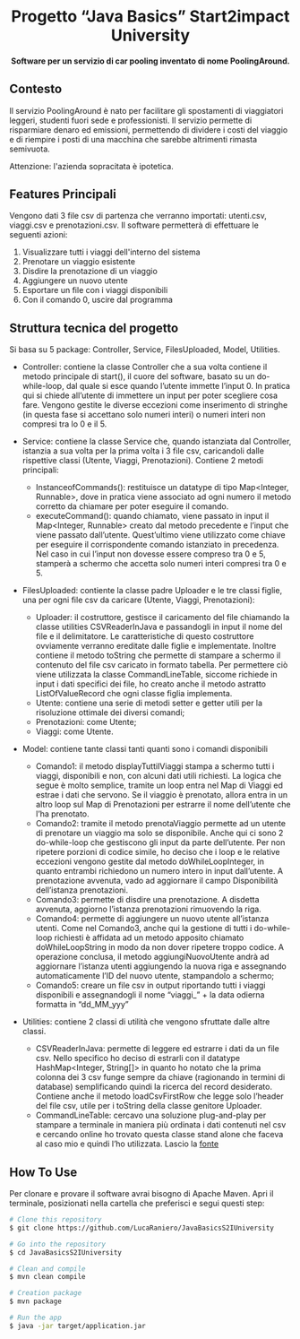<h1 align="center">
  Progetto “Java Basics” Start2impact University
  <br>
</h1>

<h4 align="center">Software per un servizio di car pooling inventato di nome PoolingAround.</h4>

## Contesto

Il servizio PoolingAround è nato per facilitare gli spostamenti di viaggiatori leggeri, studenti fuori sede e professionisti. Il servizio permette di risparmiare denaro ed emissioni, permettendo di dividere i costi del viaggio e di riempire i posti di una macchina che sarebbe altrimenti rimasta semivuota.

Attenzione: l'azienda sopracitata è ipotetica.

## Features Principali

Vengono dati 3 file csv di partenza che verranno importati: utenti.csv, viaggi.csv e prenotazioni.csv.
Il software permetterà di effettuare le seguenti azioni:

1. Visualizzare tutti i viaggi dell'interno del sistema
2. Prenotare un viaggio esistente
3. Disdire la prenotazione di un viaggio
4. Aggiungere un nuovo utente
5. Esportare un file con i viaggi disponibili
6. Con il comando 0, uscire dal programma

## Struttura tecnica del progetto


Si basa su 5 package: Controller, Service, FilesUploaded, Model, Utilities.


* Controller: contiene la classe Controller che a sua volta contiene il metodo principale di start(), il cuore del software, basato su un do-while-loop, dal quale si esce quando l’utente immette l’input 0. In pratica qui si chiede all’utente di immettere un input per poter scegliere cosa fare. Vengono gestite le diverse eccezioni come inserimento di stringhe (in questa fase si accettano solo numeri interi) o numeri interi non compresi tra lo 0 e il 5.


* Service: contiene la classe Service che, quando istanziata dal Controller, istanzia a sua volta per la prima volta i 3 file csv, caricandoli dalle rispettive classi (Utente, Viaggi, Prenotazioni). Contiene 2 metodi principali:
	* InstanceofCommands(): restituisce un datatype di tipo Map<Integer, Runnable>, dove in pratica viene associato ad ogni numero il metodo corretto da chiamare per poter eseguire il comando. 
	* executeCommand(): quando chiamato, viene passato in input il Map<Integer, Runnable> creato dal metodo precedente e l’input che viene passato dall’utente. Quest’ultimo viene utilizzato come chiave per eseguire il corrispondente comando istanziato in precedenza. Nel caso in cui l’input non dovesse essere compreso tra 0 e 5, stamperà a schermo che accetta solo numeri interi compresi tra 0 e 5.

* FilesUploaded: contiente la classe padre Uploader e le tre classi figlie, una per ogni file csv da caricare (Utente, Viaggi, Prenotazioni):
	* Uploader: il costruttore, gestisce il caricamento del file chiamando la classe utilities CSVReaderInJava e passandogli in input il nome del file e il delimitatore. Le caratteristiche di questo costruttore ovviamente verranno ereditate dalle figlie e implementate.
Inoltre contiene il metodo toString che permette di stampare a schermo il contenuto del file csv caricato in formato tabella. Per permettere ciò viene utilizzata la classe CommandLineTable, siccome richiede in input i dati specifici dei file, ho creato anche il metodo astratto ListOfValueRecord che ogni classe figlia implementa.
	* Utente: contiene una serie di metodi setter e getter utili per la risoluzione ottimale dei diversi comandi;
	* Prenotazioni: come Utente;
	* Viaggi: come Utente.


* Model: contiene tante classi tanti quanti sono i comandi disponibili
	* Comando1: il metodo displayTuttiIViaggi stampa a schermo tutti i viaggi, disponibili e non, con alcuni dati utili richiesti. La logica che segue è molto semplice, tramite un loop entra nel Map di Viaggi ed estrae i dati che servono. Se il viaggio è prenotato, allora entra in un altro loop sul Map di Prenotazioni per estrarre il nome dell’utente che l’ha prenotato.
	* Comando2: tramite il metodo prenotaViaggio permette ad un utente di prenotare un viaggio ma solo se disponibile. Anche qui ci sono 2 do-while-loop che gestiscono gli input da parte dell’utente. Per non ripetere porzioni di codice simile, ho deciso che i loop e le relative eccezioni vengono gestite dal metodo doWhileLoopInteger, in quanto entrambi richiedono un numero intero in input dall’utente. A prenotazione avvenuta, vado ad aggiornare il campo Disponibilità dell’istanza prenotazioni.
	* Comando3: permette di disdire una prenotazione. A disdetta avvenuta, aggiorno l’istanza prenotazioni rimuovendo la riga.
	* Comando4: permette di aggiungere un nuovo utente all’istanza utenti. Come nel Comando3, anche qui la gestione di tutti i do-while-loop richiesti è affidata ad un metodo apposito chiamato doWhileLoopString in modo da non dover ripetere troppo codice. A operazione conclusa, il metodo aggiungiNuovoUtente andrà ad aggiornare l’istanza utenti aggiungendo la nuova riga e assegnando automaticamente l’ID del nuovo utente, stampandolo a schermo;
	* Comando5: creare un file csv in output riportando tutti i viaggi disponibili e assegnandogli il nome “viaggi_” + la data odierna formatta in “dd_MM_yyy”


* Utilities: contiene 2 classi di utilità che vengono sfruttate dalle altre classi.
	* CSVReaderInJava: permette di leggere ed estrarre i dati da un file csv. Nello specifico ho deciso di estrarli con il datatype HashMap<Integer, String[]> in quanto ho notato che la prima colonna dei 3 csv funge sempre da chiave (ragionando in termini di database) semplificando quindi la ricerca del record desiderato. 
Contiene anche il metodo loadCsvFirstRow che legge solo l’header del file csv, utile per i toString della classe genitore Uploader.
	* CommandLineTable: cercavo una soluzione plug-and-play per stampare a terminale in maniera più ordinata i dati contenuti nel csv e cercando online ho trovato questa classe stand alone che faceva al caso mio e quindi l’ho utilizzata. Lascio la [fonte](https://www.logicbig.com/how-to/code-snippets/jcode-java-cmd-command-line-table.html)

## How To Use

Per clonare e provare il software avrai bisogno di Apache Maven.
Apri il terminale, posizionati nella cartella che preferisci e segui questi step:

```bash
# Clone this repository
$ git clone https://github.com/LucaRaniero/JavaBasicsS2IUniversity

# Go into the repository
$ cd JavaBasicsS2IUniversity

# Clean and compile
$ mvn clean compile

# Creation package
$ mvn package

# Run the app
$ java -jar target/application.jar
```
